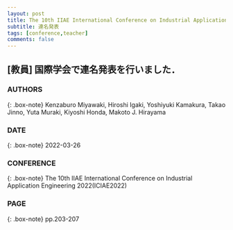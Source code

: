 ```yaml
---
layout: post
title: The 10th IIAE International Conference on Industrial Application Engineering 2022(ICIAE2022) 
subtitle: 連名発表
tags: [conference,teacher]
comments: false
---
```

## [教員] 国際学会で連名発表を行いました．

### AUTHORS
{: .box-note} Kenzaburo Miyawaki, Hiroshi Igaki, Yoshiyuki Kamakura, Takao Jinno, Yuta Muraki, Kiyoshi Honda, Makoto J. Hirayama

### DATE
{: .box-note} 2022-03-26

### CONFERENCE
{: .box-note} The 10th IIAE International Conference on Industrial Application Engineering 2022(ICIAE2022) 

### PAGE
{: .box-note} pp.203-207


